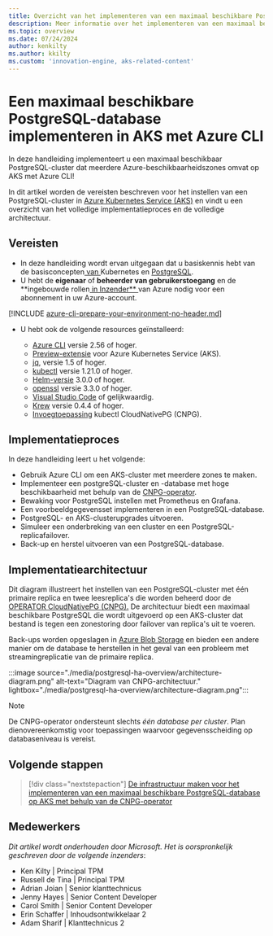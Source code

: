 ```yaml
---
title: Overzicht van het implementeren van een maximaal beschikbare PostgreSQL-database op AKS met Azure CLI
description: Meer informatie over het implementeren van een maximaal beschikbare PostgreSQL-database op AKS met behulp van de CloudNativePG-operator!!
ms.topic: overview
ms.date: 07/24/2024
author: kenkilty
ms.author: kkilty
ms.custom: 'innovation-engine, aks-related-content'
---
```

# Een maximaal beschikbare PostgreSQL-database implementeren in AKS met Azure CLI

In deze handleiding implementeert u een maximaal beschikbaar PostgreSQL-cluster dat meerdere Azure-beschikbaarheidszones omvat op AKS met Azure CLI!

In dit artikel worden de vereisten beschreven voor het instellen van een PostgreSQL-cluster in [Azure Kubernetes Service (AKS)][what-is-aks] en vindt u een overzicht van het volledige implementatieproces en de volledige architectuur.

## Vereisten

* In deze handleiding wordt ervan uitgegaan dat u basiskennis hebt van de basisconcepten[ van ][core-kubernetes-concepts]Kubernetes en [PostgreSQL][postgresql].
* U hebt de **eigenaar** of **beheerder van gebruikerstoegang** en de **ingebouwde rollen[ in Inzender** ][azure-roles]van Azure nodig voor een abonnement in uw Azure-account.

[!INCLUDE [azure-cli-prepare-your-environment-no-header.md](~/reusable-content/azure-cli/azure-cli-prepare-your-environment-no-header.md)]

* U hebt ook de volgende resources geïnstalleerd:

  * [Azure CLI](/cli/azure/install-azure-cli) versie 2.56 of hoger.
  * [Preview-extensie][aks-preview] voor Azure Kubernetes Service (AKS).
  * [jq][jq], versie 1.5 of hoger.
  * [kubectl][install-kubectl] versie 1.21.0 of hoger.
  * [Helm-versie][install-helm] 3.0.0 of hoger.
  * [openssl][install-openssl] versie 3.3.0 of hoger.
  * [Visual Studio Code][install-vscode] of gelijkwaardig.
  * [Krew][install-krew] versie 0.4.4 of hoger.
  * [Invoegtoepassing][cnpg-plugin] kubectl CloudNativePG (CNPG).

## Implementatieproces

In deze handleiding leert u het volgende:

* Gebruik Azure CLI om een AKS-cluster met meerdere zones te maken.
* Implementeer een postgreSQL-cluster en -database met hoge beschikbaarheid met behulp van de [CNPG-operator][cnpg-plugin].
* Bewaking voor PostgreSQL instellen met Prometheus en Grafana.
* Een voorbeeldgegevensset implementeren in een PostgreSQL-database.
* PostgreSQL- en AKS-clusterupgrades uitvoeren.
* Simuleer een onderbreking van een cluster en een PostgreSQL-replicafailover.
* Back-up en herstel uitvoeren van een PostgreSQL-database.

## Implementatiearchitectuur

Dit diagram illustreert het instellen van een PostgreSQL-cluster met één primaire replica en twee leesreplica's die worden beheerd door de [OPERATOR CloudNativePG (CNPG).](https://cloudnative-pg.io/) De architectuur biedt een maximaal beschikbare PostgreSQL die wordt uitgevoerd op een AKS-cluster dat bestand is tegen een zonestoring door failover van replica's uit te voeren.

Back-ups worden opgeslagen in [Azure Blob Storage](/azure/storage/blobs/) en bieden een andere manier om de database te herstellen in het geval van een probleem met streamingreplicatie van de primaire replica.

:::image source="./media/postgresql-ha-overview/architecture-diagram.png" alt-text="Diagram van CNPG-architectuur." lightbox="./media/postgresql-ha-overview/architecture-diagram.png":::

> [!NOTE]
> De CNPG-operator ondersteunt slechts *één database per cluster*. Plan dienovereenkomstig voor toepassingen waarvoor gegevensscheiding op databaseniveau is vereist.

## Volgende stappen

> [!div class="nextstepaction"]
> [De infrastructuur maken voor het implementeren van een maximaal beschikbare PostgreSQL-database op AKS met behulp van de CNPG-operator][create-infrastructure]

## Medewerkers

*Dit artikel wordt onderhouden door Microsoft. Het is oorspronkelijk geschreven door de volgende inzenders*:

* Ken Kilty | Principal TPM
* Russell de Tina | Principal TPM
* Adrian Joian | Senior klanttechnicus
* Jenny Hayes | Senior Content Developer
* Carol Smith | Senior Content Developer
* Erin Schaffer | Inhoudsontwikkelaar 2
* Adam Sharif | Klanttechnicus 2

<!-- LINKS -->
[what-is-aks]: ./what-is-aks.md
[postgresql]: https://www.postgresql.org/
[core-kubernetes-concepts]: ./concepts-clusters-workloads.md
[azure-roles]: ../role-based-access-control/built-in-roles.md
[aks-preview]: ./draft.md#install-the-aks-preview-azure-cli-extension
[jq]: https://jqlang.github.io/jq/
[install-kubectl]: https://kubernetes.io/docs/tasks/tools/install-kubectl/
[install-helm]: https://helm.sh/docs/intro/install/
[install-openssl]: https://www.openssl.org/
[install-vscode]: https://code.visualstudio.com/Download
[install-krew]: https://krew.sigs.k8s.io/
[cnpg-plugin]: https://cloudnative-pg.io/documentation/current/kubectl-plugin/#using-krew
[create-infrastructure]: ./create-postgresql-ha.md
